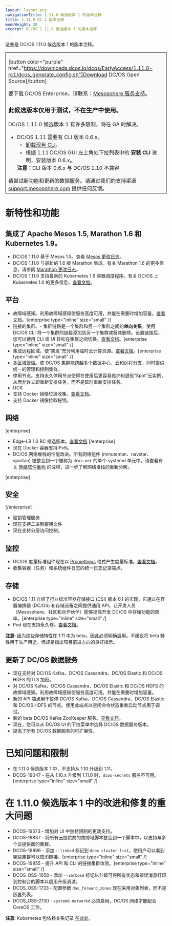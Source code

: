 ```yaml
---
layout: layout.pug
navigationTitle: 1.11.0 候选版本 1 的版本注释
title: 1.11.0 RC 1 版本注释
menuWeight: 30
excerpt: DC/OS 1.11.0 候选版本 1 的版本注释
---
```


这些是 DC/OS 1.11.0 候选版本 1 的版本注释。

<table class="table" bgcolor="#FAFAFA"> <tr> <td style="border-left: thin solid; border-top: thin solid; border-bottom: thin solid; border-right: thin solid;">

[button color="purple" href="https://downloads.dcos.io/dcos/EarlyAccess/1.11.0-rc1/dcos_generate_config.sh"]Download DC/OS Open Source[/button]

要下载 DC/OS Enterprise，请联系：[Mesosphere 服务支持](https://support.mesosphere.com/hc/en-us/articles/213198586)。

<h3>此候选版本仅用于测试，不在生产中使用。</h3>


DC/OS 1.11.0 候选版本 1 有许多限制，将在 GA 时解决。
<ul>
<li>DC/OS 1.11 需要有 CLI 版本 0.6.x。
  <ul>
  <li><a href="/mesosphere/dcos/1.11/cli/uninstall/">卸载现有 CLI</a>。</li>
  <li>根据 1.11 DC/OS GUI 左上角处下拉列表中的 <strong>安装 CLI</strong> 说明，安装版本 0.6.x。</li>
  </ul>
<strong>注意：</strong>CLI 版本 0.6.x 与 DC/OS 1.10 不兼容</li>
</ul>
请尝试新功能和更新的数据服务。请通过我们的支持渠道 <a href="https://support.mesosphere.com/">support.mesosphere.com</a> 提供任何反馈。
</td> </tr> </table>

<a name="new-features"></a>
# 新特性和功能

## 集成了 Apache Mesos 1.5, Marathon 1.6 和 Kubernetes 1.9。
- DC/OS 1.11.0 基于 Mesos 1.5。查看 [Mesos 更改日志](https://github.com/apache/mesos/blob/1.5.x/CHANGELOG)。
- DC/OS 1.11.0 与最新的 1.6 版 Marathon 集成。有关 Marathon 1.6 的更多信息，请参阅 [Marathon 更改日志](https://github.com/mesosphere/marathon/blob/master/changelog.md)。
- DC/OS 1.11.0 支持最新的 Kubernetes 1.9 容器调度程序。有关 DC/OS 上 Kubernetes 1.0 的更多信息，[查看文档](https://docs.mesosphere.com/services/kubernetes/1.0.0-1.9.3)。

## 平台
- 故障域感知。利用故障域感知使服务高度可用，并能在需要时增加容量。[查看文档](/mesosphere/dcos/cn/1.11/deploying-services/fault-domain-awareness/)。[enterprise type="inline" size="small" /]
- 链接的集群。- 集群链路是一个集群和另一个集群之间的**单向关系**。使用 DC/OS CLI 将一个集群的链接添加到另一个集群或将其删除。设置链接后，您可以使用 CLI 或 UI 轻松在集群之间切换。[查看文档](/mesosphere/dcos/cn/1.11/administering-clusters/multiple-clusters/cluster-links/)。[enterprise type="inline" size="small" /]
- 集成远程区域。使“突发”充分利用临时云计算资源。[查看文档](/mesosphere/dcos/cn/1.11/deploying-services/fault-domain-awareness/)。[enterprise type="inline" size="small" /]
- [多区域管理](/mesosphere/dcos/cn/1.11/deploying-services/fault-domain-awareness/)。使 DC/OS 集群能跨越多个数据中心、云和远程分支，同时提供统一的管理和控制集群。
- 停用节点。支持永久停用节点使得在使用后更容易维护和退役“Spot”云实例，从而允许立即重新安排任务，而不是延时重新安排任务。
- UCR
 - 支持 Docker 镜像垃圾收集。[查看文档](/mesosphere/dcos/cn/1.11/deploying-services/containerizers/)。
 - 支持 Docker 镜像拉取秘钥。

## 网络
[enterprise]
- Edge-LB 1.0 RC 候选版本。[查看文档](https://docs.mesosphere.com/services/edge-lb/1.0/)
[/enterprise]
- 现在 Docker 容器支持IPv6。
- DC/OS 网络堆栈的性能改进。所有网络组件 (minuteman、navstar、spartan) 被整合到一个被称为 `dcos-net` 的单个 systemd 单元中。请查看有关 [网络软件重构](/mesosphere/dcos/cn/1.11/networking/#a-note-on-software-re-architecture) 的注释，进一步了解网络堆栈的重新分解。


[enterprise]
## 安全
[/enterprise]
- 密钥管理服务
 - 现在支持二进制密钥文件
 - 现在支持分层访问控制。

## 监控
- DC/OS 度量标准组件现在以 [Prometheus](https://prometheus.io/docs/instrumenting/exposition_formats/) 格式产生度量标准。[查看文档](/mesosphere/dcos/cn/1.11/metrics/)。
- 收集容器（任务）和系统组件日志的统一日志记录端点。

## 存储
- DC/OS 1.11 介绍了行业标准容器存储接口 (CSI) 版本 0.1 的实现，它通过在容器编排器 (DC/OS) 和存储设备之间提供通用 API，让开发人员（Mesosphere、社区和合作伙伴）能够提高开发 DC/OS 中存储功能的效率。[enterprise type="inline" size="small" /]
- Pod 现在支持永久卷。[查看文档](/mesosphere/dcos/cn/1.11/deploying-services/pods/)。

<p class="message--note"><strong>注意: </strong> 因为这些存储特性在 1.11 中为 beta，因此必须明确启用。不建议将 beta 特性用于生产用途，但却是指出项目前进方向的良好指示。</p>

## 更新了 DC/OS 数据服务
- 现在支持对 DC/OS Kafka、DC/OS Cassandra、DC/OS Elastic 和 DC/OS HDFS 的TLS 加密。
- 对 DC/OS Kafka、DC/OS Cassandra、DC/OS Elastic 和 DC/OS HDFS 的故障域感知。利用故障域感知使服务高度可用，并能在需要时增加容量。
- 新的 API 端点用于暂停 DC/OS Kafka、DC/OS Cassandra、DC/OS Elastic 和 DC/OS HDFS 的节点。使用此端点以空闲命令状态重新启动节点用于调试。
- 新的 beta DC/OS Kafka ZooKeeper 服务。[查看文档](/mesosphere/dcos/cn/services/beta-kafka-zookeeper/)。
- 现在，您可以从 DC/OS UI 的下拉菜单中选择 DC/OS 数据服务版本。
- 提高了所有 DC/OS 数据服务的可扩展性。

# <a name="known-issues"></a>已知问题和限制
- 在 1.11.0 候选版本 1 中，不支持从 1.10 升级到 1.11。
- DCOS-19047 - 在从 1.10.x 升级到 1.11.0 时，`dcos-secrets` 服务不可用。[enterprise type="inline" size="small" /]


# <a name="fixed-issues"></a>在 1.11.0 候选版本 1 中的改进和修复的重大问题
- DCOS-19573 - 增加对 UI 中独特限制的更改支持。
- DCOS-19837 - 将所有云提供商的故障域脚本整合到一个脚本中，以支持与多个云提供商的集群。
- DCOS-19896 - 添加 `--linked` 标记到 `dcos cluster list`，使用户可以看到哪些集群可以取消链接。[enterprise type="inline" size="small" /]
- DCOS-19955 - 提升 API 和 CLI 的链接集群体验。[enterprise type="inline" size="small" /]
- DCOS_OSS-1658 - 添加 `--verbose` 标记以升级可将所有状态和错误消息打印到控制台的脚本以启用升级调试。
- DCOS_OSS-1733 - 配置参数 `dns_forward_zones` 现在采用对象列表，而不是嵌套列表。
- DCOS_OSS-2130 - `systemd-networkd` 必须启用，DC/OS 网络才能配合 CoreOS 工作。

<p class="message--note"><strong>注意: </strong> Kubernetes 包依赖关系记录 <a href="https://docs.mesosphere.com/services/kubernetes/1.2.0-1.10.5/install">在此处</a>。</p>

